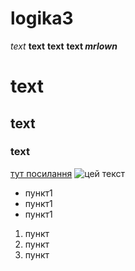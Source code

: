# logika3
*text*
**text**
**text**
__text *mrlown*__
# text
## text
### text
[тут посилання](https://learn.logikaschool.com/course)
![цей текст](https://encrypted-tbn0.gstatic.com/images?q=tbn:ANd9GcSv0dc50RyfrGdbwHlMmBf5k1FVZHK6FidTJw&usqp=CAU)
* пункт1
* пункт1
* пункт1
1. пункт
1. пункт
1. пункт

